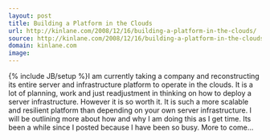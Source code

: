 ```yaml
---
layout: post
title: Building a Platform in the Clouds
url: http://kinlane.com/2008/12/16/building-a-platform-in-the-clouds/
source: http://kinlane.com/2008/12/16/building-a-platform-in-the-clouds/
domain: kinlane.com
image: 
---
```

{% include JB/setup %}I am currently taking a company and reconstructing its entire server and infrastructure platform to operate in the clouds. It is a lot of planning, work and just readjustment in thinking on how to deploy a server infrastructure. However it is so worth it. It is such a more scalable and resilient platform than depending on your own server infrastructure. I will be outlining more about how and why I am doing this as I get time. Its been a while since I posted because I have been so busy. More to come...